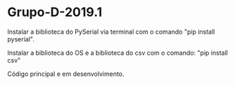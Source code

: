 # Grupo-D-2019.1
Instalar a biblioteca do PySerial via terminal com o comando "pip install pyserial".


Instalar a biblioteca do OS e a biblioteca do csv com o comando: "pip install csv"


Código principal e em desenvolvimento.

